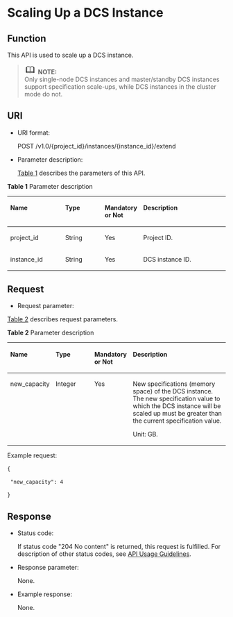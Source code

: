 # Scaling Up a DCS Instance<a name="EN-US_TOPIC_0237964359"></a>

## Function<a name="section2794612"></a>

This API is used to scale up a DCS instance.

>![](public_sys-resources/icon-note.gif) **NOTE:**   
>Only single-node DCS instances and master/standby DCS instances support specification scale-ups, while DCS instances in the cluster mode do not.  

## URI<a name="section25151514"></a>

-   URI format:

    POST /v1.0/\{project\_id\}/instances/\{instance\_id\}/extend

-   Parameter description:

    [Table 1](#d0e3342)  describes the parameters of this API.


**Table  1**  Parameter description

<a name="d0e3342"></a>
<table><thead align="left"><tr id="row11137969"><th class="cellrowborder" valign="top" width="25.252525252525253%" id="mcps1.2.5.1.1"><p id="p29760277"><a name="p29760277"></a><a name="p29760277"></a>Name</p>
</th>
<th class="cellrowborder" valign="top" width="18.181818181818183%" id="mcps1.2.5.1.2"><p id="p61772230"><a name="p61772230"></a><a name="p61772230"></a>Type</p>
</th>
<th class="cellrowborder" valign="top" width="17.17171717171717%" id="mcps1.2.5.1.3"><p id="p37494699"><a name="p37494699"></a><a name="p37494699"></a>Mandatory or Not</p>
</th>
<th class="cellrowborder" valign="top" width="39.39393939393939%" id="mcps1.2.5.1.4"><p id="p17171756"><a name="p17171756"></a><a name="p17171756"></a>Description</p>
</th>
</tr>
</thead>
<tbody><tr id="row48735027"><td class="cellrowborder" valign="top" width="25.252525252525253%" headers="mcps1.2.5.1.1 "><p id="p55223077"><a name="p55223077"></a><a name="p55223077"></a>project_id</p>
</td>
<td class="cellrowborder" valign="top" width="18.181818181818183%" headers="mcps1.2.5.1.2 "><p id="p43884268"><a name="p43884268"></a><a name="p43884268"></a>String</p>
</td>
<td class="cellrowborder" valign="top" width="17.17171717171717%" headers="mcps1.2.5.1.3 "><p id="p64964848"><a name="p64964848"></a><a name="p64964848"></a>Yes</p>
</td>
<td class="cellrowborder" valign="top" width="39.39393939393939%" headers="mcps1.2.5.1.4 "><p id="p27661336"><a name="p27661336"></a><a name="p27661336"></a>Project ID.</p>
</td>
</tr>
<tr id="row47625437"><td class="cellrowborder" valign="top" width="25.252525252525253%" headers="mcps1.2.5.1.1 "><p id="p32455223"><a name="p32455223"></a><a name="p32455223"></a>instance_id</p>
</td>
<td class="cellrowborder" valign="top" width="18.181818181818183%" headers="mcps1.2.5.1.2 "><p id="p11627434"><a name="p11627434"></a><a name="p11627434"></a>String</p>
</td>
<td class="cellrowborder" valign="top" width="17.17171717171717%" headers="mcps1.2.5.1.3 "><p id="p2298077"><a name="p2298077"></a><a name="p2298077"></a>Yes</p>
</td>
<td class="cellrowborder" valign="top" width="39.39393939393939%" headers="mcps1.2.5.1.4 "><p id="p51926520"><a name="p51926520"></a><a name="p51926520"></a>DCS instance ID.</p>
</td>
</tr>
</tbody>
</table>

## Request<a name="section25037038"></a>

-   Request parameter:

[Table 2](#d0e3402)  describes request parameters.

**Table  2**  Parameter description

<a name="d0e3402"></a>
<table><thead align="left"><tr id="row56907078"><th class="cellrowborder" valign="top" width="19%" id="mcps1.2.5.1.1"><p id="p46070597"><a name="p46070597"></a><a name="p46070597"></a>Name</p>
</th>
<th class="cellrowborder" valign="top" width="19%" id="mcps1.2.5.1.2"><p id="p40730901"><a name="p40730901"></a><a name="p40730901"></a>Type</p>
</th>
<th class="cellrowborder" valign="top" width="13%" id="mcps1.2.5.1.3"><p id="p10868702"><a name="p10868702"></a><a name="p10868702"></a>Mandatory or Not</p>
</th>
<th class="cellrowborder" valign="top" width="49%" id="mcps1.2.5.1.4"><p id="p7949639"><a name="p7949639"></a><a name="p7949639"></a>Description</p>
</th>
</tr>
</thead>
<tbody><tr id="row39940984"><td class="cellrowborder" valign="top" width="19%" headers="mcps1.2.5.1.1 "><p id="p13994266"><a name="p13994266"></a><a name="p13994266"></a>new_capacity</p>
</td>
<td class="cellrowborder" valign="top" width="19%" headers="mcps1.2.5.1.2 "><p id="p59793748"><a name="p59793748"></a><a name="p59793748"></a>Integer</p>
</td>
<td class="cellrowborder" valign="top" width="13%" headers="mcps1.2.5.1.3 "><p id="p11455439"><a name="p11455439"></a><a name="p11455439"></a>Yes</p>
</td>
<td class="cellrowborder" valign="top" width="49%" headers="mcps1.2.5.1.4 "><p id="p55475379"><a name="p55475379"></a><a name="p55475379"></a>New specifications (memory space) of the DCS instance. The new specification value to which the DCS instance will be scaled up must be greater than the current specification value.</p>
<p id="p29516363"><a name="p29516363"></a><a name="p29516363"></a>Unit: GB.</p>
</td>
</tr>
</tbody>
</table>

Example request:

```
{ 
```

```
 "new_capacity": 4 
```

```
}
```

## Response<a name="section24006753"></a>

-   Status code:

    If status code "204 No content" is returned, this request is fulfilled. For description of other status codes, see  [API Usage Guidelines](api-usage-guidelines.md).

-   Response parameter:

    None.

-   Example response:

    None.


